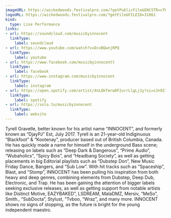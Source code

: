 ```yaml
---
imageURL: https://wickedwoods.festivalpro.com/?getPublicFile&ENCSTR=vTHGdxGWobJBHuqUQXkO
logoURL: https://wickedwoods.festivalpro.com/?getFile&FILEID=31861
kind:
  type: Live Performance
links:
- url: https://soundcloud.com/musicbyinnocent
  linkType:
    label: soundcloud
- url: https://www.youtube.com/watch?v=DcxBQwnjRPQ
  linkType:
    label: youtube
- url: https://www.facebook.com/musicbyinnocentt
  linkType:
    label: facebook
- url: https://www.instagram.com/musicbyinnocent
  linkType:
    label: instagram
- url: https://open.spotify.com/artist/4nLQkTmrwDF2urrLlgLj1y?si=s3n921f4RG2szA2kmgmWwg
  linkType:
    label: spotify
- url: https://solo.to/musicbyinnocent
  linkType:
    label: website
---
```

Tyrell Gravelle, better known for his artist name “INNOCENT”, and formerly known as “DjayPJ” Est, July 2017. Tyrell is an 21-year-old Indiginuous “Blackfoot” & “Kootenay”, producer based out of British Columbia, Canada. He has quickly made a name for himself in the underground Bass scene; releasing on labels such as “Deep Dark & Dangerous”, “Prime Audio”, “Wubaholics”, “Spicy Bois”, and “Headbang Society”, as well as getting placements in big Editorial playlists such as “Dubstep Don”, New Music Friday Dance, Bangers, and “Sub Low”. With hit tracks such as “Spaceship”, Blast, and “Stomp”, INNOCENT has been pulling his inspiration from both heavy and deep genres, combining elements from Dubstep, Deep Dub, Electronic, and Trap. He has been gaining the attention of bigger labels seeking exclusive releases, as well as getting support from notable artists like Distinct Motive, EAZYBAKED”, LSDREAM, MalaDMZ, Mersiv, “MeSo”, Smith., “SubDocta”, Stylust, “Tvboo, “Wraz”, and many more. INNOCENT shows no signs of stopping, as the future is bright for the young independent maestro.